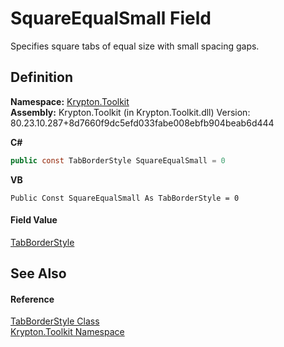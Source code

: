 # SquareEqualSmall Field


Specifies square tabs of equal size with small spacing gaps.



## Definition
**Namespace:** <a href="79d2eac2-21f4-54ff-7552-b20c33c30600.md">Krypton.Toolkit</a>  
**Assembly:** Krypton.Toolkit (in Krypton.Toolkit.dll) Version: 80.23.10.287+8d7660f9dc5efd033fabe008ebfb904beab6d444

**C#**
``` C#
public const TabBorderStyle SquareEqualSmall = 0
```
**VB**
``` VB
Public Const SquareEqualSmall As TabBorderStyle = 0
```



#### Field Value
<a href="1270c858-0b34-774e-682b-387b0276c3be.md">TabBorderStyle</a>

## See Also


#### Reference
<a href="1270c858-0b34-774e-682b-387b0276c3be.md">TabBorderStyle Class</a>  
<a href="79d2eac2-21f4-54ff-7552-b20c33c30600.md">Krypton.Toolkit Namespace</a>  
